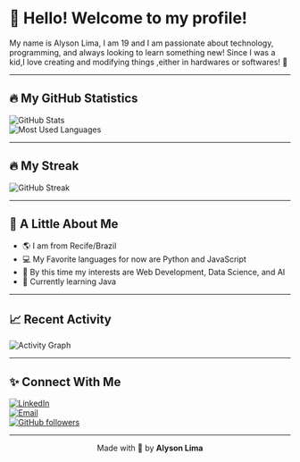 # 👋 Hello! Welcome to my profile!

My name is Alyson Lima, I am 19 and I am passionate about technology, programming, and always looking to learn something new! Since I was a kid,I love creating and modifying things ,either in hardwares or softwares! 🚀

---

## 🔥 My GitHub Statistics

![GitHub Stats](https://github-readme-stats.vercel.app/api?username=AlysonLima1&show_icons=true&theme=radical)  
![Most Used Languages](https://github-readme-stats.vercel.app/api/top-langs/?username=AlysonLima1&layout=compact&theme=radical)

---

## 🔥 My Streak

![GitHub Streak](https://github-readme-streak-stats.herokuapp.com/?user=AlysonLima1&theme=radical)

---

## 🌱 A Little About Me

- 🌎 I am from Recife/Brazil
- 💻 My Favorite languages for now are Python and JavaScript 
- 🌟 By this time my interests are Web Development, Data Science, and AI 
- 🎯 Currently learning Java  

---

## 📈 Recent Activity

![Activity Graph](https://github-readme-activity-graph.vercel.app/graph?username=AlysonLima1&theme=github)

---

## ✨ Connect With Me

[![LinkedIn](https://img.shields.io/badge/-LinkedIn-blue?style=flat&logo=Linkedin&logoColor=white)](https://www.linkedin.com/in/alyson-lima-a556522a0/)
<br>
<a href="mailto:alysonrafael2005@gmail.com">
  <img src="https://img.shields.io/badge/-Email-red?style=flat&logo=gmail&logoColor=white" alt="Email" />
</a>
<br>
[![GitHub followers](https://img.shields.io/github/followers/AlysonLima1?style=social)](https://github.com/AlysonLima1)

---

<p align="center">
  Made with 💖 by <b>Alyson Lima</b>
</p>


